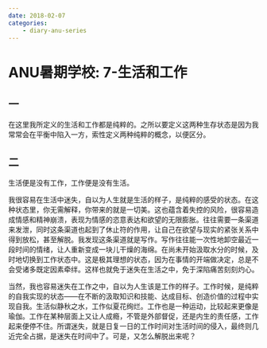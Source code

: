 ```yaml
---
date: 2018-02-07
categories:
    - diary-anu-series
---
```


# ANU暑期学校: 7-生活和工作

## 一

在这里我所定义的生活和工作都是纯粹的。之所以要定义这两种生存状态是因为我常常会在平衡中陷入一方，索性定义两种纯粹的概念，以便区分。

## 二

生活便是没有工作，工作便是没有生活。

我很容易在生活中迷失，自以为人生就是生活的样子，是纯粹的感受的状态。在这种状态里，你无需解释，你带来的就是一切美。这也蕴含着失控的风险，很容易造成情感和精神崩溃，表现为情感的恣意表达和欲望的无限膨胀。往往需要一条渠道来发泄，同时这条渠道也起到了休止符的作用，让自己在欲望与现实的紧张关系中得到放松，甚至解脱。我发现这条渠道就是写作。写作往往能一次性地卸空最近一段时间的情绪，让人重新变成一块儿干燥的海绵。在尚未开始汲取水分的时候，及时地切换到工作状态中。这是极其理想的状态，因为在事情的开端做决定，总是不会受诸多既定因素牵绊。这样也就免于迷失在生活之中，免于深陷痛苦刻刻灼心。

当然，我也容易迷失在工作之中，自以为人生该是工作的样子。工作时候，是纯粹的自我实现的状态——在不断的汲取知识和技能、达成目标、创造价值的过程中实现自我。生活似静秋之水，工作似夏花绚烂。工作也是一种运动，比较起来更像是瑜伽。工作在某种层面上又让人成瘾，不管是外部督促，还是内生的责任感，工作起来便停不住。所谓迷失，就是日复一日的工作时间对生活时间的侵入，最终则几近完全占据，是迷失在时间中了。可是，又怎么解脱出来呢？